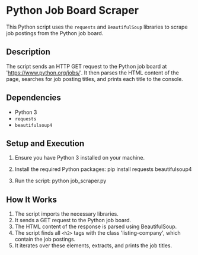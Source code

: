 # Python Job Board Scraper

This Python script uses the `requests` and `BeautifulSoup` libraries to scrape job postings from the Python job board.

## Description

The script sends an HTTP GET request to the Python job board at 'https://www.python.org/jobs/'. It then parses the HTML content of the page, searches for job posting titles, and prints each title to the console.

## Dependencies

- Python 3
- `requests`
- `beautifulsoup4`

## Setup and Execution

1. Ensure you have Python 3 installed on your machine.
2. Install the required Python packages:
pip install requests beautifulsoup4

3. Run the script:
python job_scraper.py


## How It Works

1. The script imports the necessary libraries.
2. It sends a GET request to the Python job board.
3. The HTML content of the response is parsed using BeautifulSoup.
4. The script finds all `<h2>` tags with the class 'listing-company', which contain the job postings.
5. It iterates over these elements, extracts, and prints the job titles.

